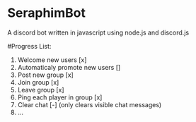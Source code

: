 # SeraphimBot
A discord bot written in javascript using node.js and discord.js 


#Progress List:
1. Welcome new users [x]
2. Automaticaly promote new users []
3. Post new group [x]
4. Join group [x]
5. Leave group [x] 
6. Ping each player in group [x]
7. Clear chat \[-] \(only clears visible chat messages)
8. ...
